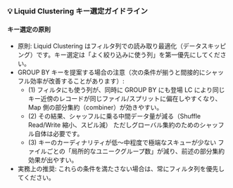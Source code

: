 ### 💡 Liquid Clustering キー選定ガイドライン

#### キー選定の原則

- 原則: Liquid Clustering はフィルタ列での読み取り最適化（データスキッピング）です。キー選定は「よく絞り込みに使う列」を第一優先にしてください。
- GROUP BY キーを提案する場合の注意（次の条件が揃うと間接的にシャッフル効率が改善することがあります）:
  - (1) フィルタにも使う列が、同時に GROUP BY にも登場
    LC により同じキー近傍のレコードが同じファイル/スプリットに偏在しやすくなり、Map 側の部分集約（combiner）が効きやすい。
  - (2) その結果、シャッフルに乗る中間データ量が減る（Shuffle Read/Write 縮小、スピル減）
    ただしグローバル集約のためのシャッフル自体は必要です。
  - (3) キーのカーディナリティが低〜中程度で極端なスキューが少ない
    ファイルごとの「局所的なユニークグループ数」が減り、前述の部分集約効果が出やすい。
- 実務上の推奨: これらの条件を満たさない場合は、常にフィルタ列を優先してください。
